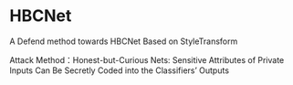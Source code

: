 # HBCNet
A Defend method towards HBCNet Based on StyleTransform

Attack Method：Honest-but-Curious Nets: Sensitive Attributes of Private Inputs Can Be Secretly Coded into the Classifiers’ Outputs
